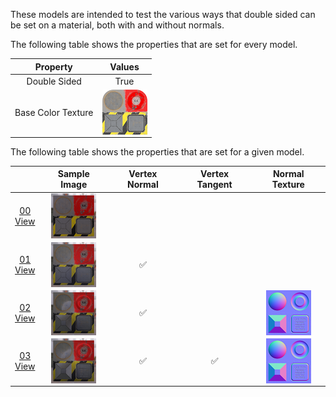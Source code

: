 These models are intended to test the various ways that double sided can be set on a material, both with and without normals.

The following table shows the properties that are set for every model.  

| Property | **Values** |
| :---: | :---: |
| Double Sided | True |
| Base Color Texture | [<img src="Figures/Thumbnails/BaseColor_Plane.png" align="middle">](Textures/BaseColor_Plane.png) |

 
The following table shows the properties that are set for a given model.  

|   | Sample Image | Vertex Normal | Vertex Tangent | Normal Texture |
| :---: | :---: | :---: | :---: | :---: |
| [00](Material_DoubleSided_00.gltf)<br>[View](https://bghgary.github.io/glTF-Assets-Viewer/?folder=7&model=0) | [<img src="Figures/Thumbnails/Material_DoubleSided_00.png" align="middle">](Figures/SampleImages/Material_DoubleSided_00.png) |   |   |   |
| [01](Material_DoubleSided_01.gltf)<br>[View](https://bghgary.github.io/glTF-Assets-Viewer/?folder=7&model=1) | [<img src="Figures/Thumbnails/Material_DoubleSided_01.png" align="middle">](Figures/SampleImages/Material_DoubleSided_01.png) | :white_check_mark: |   |   |
| [02](Material_DoubleSided_02.gltf)<br>[View](https://bghgary.github.io/glTF-Assets-Viewer/?folder=7&model=2) | [<img src="Figures/Thumbnails/Material_DoubleSided_02.png" align="middle">](Figures/SampleImages/Material_DoubleSided_02.png) | :white_check_mark: |   | [<img src="Figures/Thumbnails/Normal_Plane.png" align="middle">](Textures/Normal_Plane.png) |
| [03](Material_DoubleSided_03.gltf)<br>[View](https://bghgary.github.io/glTF-Assets-Viewer/?folder=7&model=3) | [<img src="Figures/Thumbnails/Material_DoubleSided_03.png" align="middle">](Figures/SampleImages/Material_DoubleSided_03.png) | :white_check_mark: | :white_check_mark: | [<img src="Figures/Thumbnails/Normal_Plane.png" align="middle">](Textures/Normal_Plane.png) |
 
